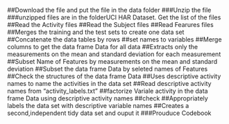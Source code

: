##Download the file and put the file in the data folder
###Unzip the file
###unzipped files are in the folderUCI HAR Dataset. Get the list of the files
##Read the Activity files
##Read the Subject files
##Read Fearures files
##Merges the training and the test sets to create one data set
##Concatenate the data tables by rows
##set names to variables
##Merge columns to get the data frame Data for all data
##Extracts only the measurements on the mean and standard deviation for each measurement
##Subset Name of Features by measurements on the mean and standard deviation
##Subset the data frame Data by seleted names of Features
##Check the structures of the data frame Data
##Uses descriptive activity names to name the activities in the data set
##Read descriptive activity names from “activity_labels.txt”
##factorize Variale activity in the data frame Data using descriptive activity names
##check
##Appropriately labels the data set with descriptive variable names
##Creates a second,independent tidy data set and ouput it
###Prouduce Codebook
